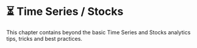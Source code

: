 # ⏳ Time Series / Stocks
This chapter contains beyond the basic Time Series and Stocks analytics tips, tricks and best practices.